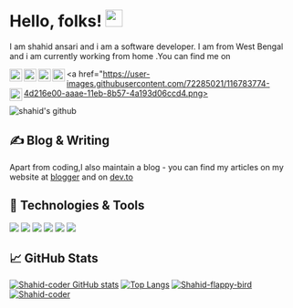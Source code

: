 <!--**Shahid-coder/Shahid-coder** is a ✨ _special_ ✨ repository because its `README.md` (this file) appears on your GitHub profile.-->
# Hello, folks! <img src="https://raw.githubusercontent.com/MartinHeinz/MartinHeinz/master/wave.gif" width="30px">
I am shahid ansari and i am a software developer. I am from West Bengal and i am currently working from home .You can find me on

<a href="https://discord.com/channels/#7012">
  <img align="left" alt="shahid's Discord" width="22px" src="https://raw.githubusercontent.com/peterthehan/peterthehan/master/assets/discord.svg" />
</a>

<a href="https://www.linkedin.com/in/shahid-ansari-1033371bb/">
  <img align="left" alt="shahid's LinkedIN" width="22px" src="https://raw.githubusercontent.com/peterthehan/peterthehan/master/assets/linkedin.svg" />
</a>

<a href="https://www.github.com.com/in/shahid-coder/">
  <img align="left" alt="shahid's Github" width="22px" src="https://raw.githubusercontent.com/peterthehan/peterthehan/master/assets/github.svg" />
</a>

<a href="https://mail.google.com/mail/u/0/#inbox?compose=CllgCJlKFmblhkJDMTPwBDJxRSLgGzvbGbrvkfjgPRkCxxJcbPwwvbTcRlNgNKLRpTFwPngZJBB">
    <img align="left" alt="shahid's github" width="22px" src="https://user-images.githubusercontent.com/72285021/116782422-979eec80-aaa6-11eb-91d2-d9a82238dfda.png">
</a>

<a href="https://user-images.githubusercontent.com/72285021/116783774-4d216e00-aaae-11eb-8b57-4a193d06ccd4.png>
    <img align="left" alt="shahid's github" width="22px" src="https://user-images.githubusercontent.com/72285021/116783774-4d216e00-aaae-11eb-8b57-4a193d06ccd4.png">
</a>

<a href="https://user-images.githubusercontent.com/72285021/116783640-6f66bc00-aaad-11eb-89af-d0b57e260c52.gif">
    <img align="left" alt="shahid's github" src="https://user-images.githubusercontent.com/72285021/116783640-6f66bc00-aaad-11eb-89af-d0b57e260c52.gif">
</a>
<br/>


## &#x270d; Blog & Writing
Apart from coding,I also maintain a blog - you can find my articles on my website at [blogger](https://shahid-coder.blogspot.com) and on [dev.to](https://dev.to/shahidcoder_78)

## 🔧 Technologies & Tools

![](https://img.shields.io/badge/OS-Windows-informational?style=flat&logo=Windows&logoColor=white&color=2bbc8a)
![](https://img.shields.io/badge/Editor-visualstudiocode-informational?style=flat&logo=visual-studio-code&logoColor=white&color=2bbc8a)
![](https://img.shields.io/badge/Code-Python-informational?style=flat&logo=python&logoColor=white&color=2bbc8a)
![](https://img.shields.io/badge/Code-JavaScript-informational?style=flat&logo=javascript&logoColor=white&color=2bbc8a)
![](https://img.shields.io/badge/Shell-Bash-informational?style=flat&logo=gnu-bash&logoColor=white&color=2bbc8a)
![](https://img.shields.io/badge/Tools-Git-informational?style=flat&logo=Git&logoColor=white&color=2bbc8a)

## &#x1f4c8; GitHub Stats
[![Shahid-coder GitHub stats](https://github-readme-stats.vercel.app/api?username=Shahid-coder&theme=buefy&show_icons=true)](https://github.com/anuraghazra/github-readme-stats)
[![Top Langs](https://github-readme-stats.vercel.app/api/top-langs/?username=Shahid-coder&layout=compact&theme=buefy&show_icons=true)](https://github.com/anuraghazra/github-readme-stats)
[![Shahid-flappy-bird](https://github-readme-stats.vercel.app/api/pin/?username=Shahid-coder&repo=Shahid-flappy-bird)](https://github.com/Shahid-coder/Shahid-flappy-bird)
[![Shahid-coder](https://github-readme-stats.vercel.app/api/pin/?username=Shahid-coder&repo=Shahid-jarvis)](https://github.com/Shahid-coder/Shahid-jarvis)
